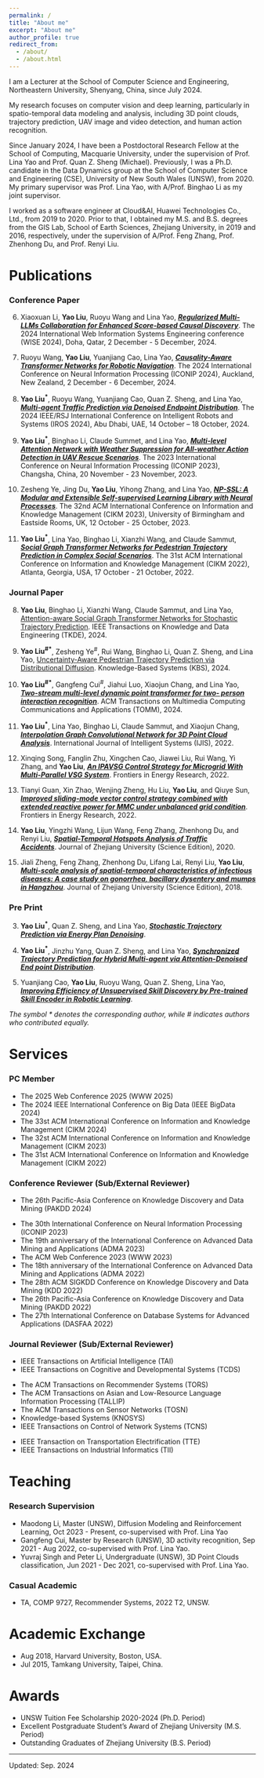 ```yaml
---
permalink: /
title: "About me"
excerpt: "About me"
author_profile: true
redirect_from: 
  - /about/
  - /about.html
---
```

I am a Lecturer at the School of Computer Science and Engineering, Northeastern University, Shenyang, China, since July 2024. 
<!-- Additionally, I serve as an Honorary Assistant Professor at the School of Computing, Macquarie University, Australia.-->
My research focuses on computer vision and deep learning, particularly in spatio-temporal data modeling and analysis, including 3D point clouds, trajectory prediction, UAV image and video detection, and human action recognition.

Since January 2024, I have been a Postdoctoral Research Fellow at the School of Computing, Macquarie University, under the supervision of Prof. Lina Yao and Prof. Quan Z. Sheng (Michael). 
Previously, I was a Ph.D. candidate in the Data Dynamics group at the School of Computer Science and Engineering (CSE), University of New South Wales (UNSW), from 2020. My primary supervisor was Prof. Lina Yao, with A/Prof. Binghao Li as my joint supervisor.

I worked as a software engineer at Cloud&AI, Huawei Technologies Co., Ltd., from 2019 to 2020. Prior to that, I obtained my M.S. and B.S. degrees from the GIS Lab, School of Earth Sciences, Zhejiang University, in 2019 and 2016, respectively, under the supervision of A/Prof. Feng Zhang, Prof. Zhenhong Du, and Prof. Renyi Liu.

<!-- 
I am a PostDoc Research Fellow at [School of Computing](https://www.mq.edu.au/faculty-of-science-and-engineering/departments-and-schools/school-of-computing), [Macquarie University](https://www.mq.edu.au/) since January 2024, supervised by Prof. [Lina Yao](https://www.linayao.com/) and Prof. [Quan Z. Sheng (Michael)](http://web.science.mq.edu.au/~qsheng/).

Previously, I was a Ph.D. candidate at the [Data Dynamics group](http://insdata.org/), School of Computer Science and Engineering ([CSE](https://www.unsw.edu.au/engineering/our-schools/computer-science-and-engineering)), the University of New South Wales ([UNSW](https://www.unsw.edu.au/)), from 2020. 
My primary supervisor is Prof. [Lina Yao](https://www.linayao.com/) and joint supervisor is A/Prof. [Binghao Li](https://www.unsw.edu.au/staff/binghao-li). My research interests are focused on computer vision and deep learning, which mainly involves spatio-temporal data modeling and analysis, including 3D point cloud, trajectory prediction, UAV image and video detection.

I was a software engineer at Could&AI, Huawei Technology Co., Ltd., from 2019 to 2020.
Before that, I received my M.S. and B.S. degree from the GIS lab, School of Earth Sciences, Zhejiang University, in 2019 and 2016, respectively.
My supervisors are A/Prof. Feng Zhang, Prof. Zhenhong Du, and Prof. Renyi Liu.
-->

# Publications

### Conference Paper

6. Xiaoxuan Li, **Yao Liu**, Ruoyu Wang and Lina Yao, [***Regularized Multi-LLMs Collaboration for Enhanced Score-based Causal Discovery***](). The 2024 International Web Information Systems Engineering conference (WISE 2024), Doha, Qatar, 2 December - 5 December, 2024.

5. Ruoyu Wang, **Yao Liu**, Yuanjiang Cao, Lina Yao, [***Causality-Aware Transformer Networks for Robotic Navigation***](). The 2024 International Conference on Neural Information Processing (ICONIP 2024), Auckland, New Zealand, 2 December - 6 December, 2024.

4. **Yao Liu<sup>*</sup>**, Ruoyu Wang, Yuanjiang Cao, Quan Z. Sheng, and Lina Yao, [***Multi-agent Traffic Prediction via Denoised Endpoint Distribution***](). The 2024 IEEE/RSJ International Conference on Intelligent Robots and Systems (IROS 2024), Abu Dhabi, UAE, 14 October – 18 October, 2024.

3. **Yao Liu<sup>*</sup>**, Binghao Li, Claude Summet, and Lina Yao, [***Multi-level Attention Network with Weather Suppression for All-weather Action Detection in UAV Rescue Scenarios***](https://link.springer.com/chapter/10.1007/978-981-99-8138-0_43). The 2023 International Conference on Neural Information Processing (ICONIP 2023), Changsha, China, 20 November - 23 November, 2023.

2. Zesheng Ye, Jing Du, **Yao Liu**, Yihong Zhang, and Lina Yao, [***NP-SSL: A Modular and Extensible Self-supervised Learning Library with Neural Processes***](https://dl.acm.org/doi/10.1145/3583780.3614749). The 32nd ACM International Conference on Information and Knowledge Management (CIKM 2023), University of Birmingham and Eastside Rooms, UK, 12 October - 25 October, 2023.

1. **Yao Liu<sup>*</sup>**, Lina Yao, Binghao Li, Xianzhi Wang, and Claude Sammut, [***Social Graph Transformer Networks for Pedestrian Trajectory Prediction in Complex Social Scenarios***](https://dl.acm.org/doi/abs/10.1145/3511808.3557455). The 31st ACM International Conference on Information and Knowledge Management (CIKM 2022), Atlanta, Georgia, USA, 17 October - 21 October, 2022.


### Journal Paper

8. **Yao Liu**, Binghao Li, Xianzhi Wang, Claude Sammut, and Lina Yao, [Attention-aware Social Graph Transformer Networks for
Stochastic Trajectory Prediction](). IEEE Transactions on Knowledge and Data Engineering (TKDE), 2024.

7. **Yao Liu<sup>#*</sup>**, Zesheng Ye<sup>#</sup>, Rui Wang, Binghao Li, Quan Z. Sheng, and Lina Yao, [Uncertainty-Aware Pedestrian Trajectory Prediction via Distributional Diffusion](). Knowledge-Based Systems (KBS), 2024.

6. **Yao Liu<sup>#*</sup>**, Gangfeng Cui<sup>#</sup>, Jiahui Luo, Xiaojun Chang, and Lina Yao, [***Two-stream multi-level dynamic point transformer for two-
person interaction recognition***](https://dl.acm.org/doi/abs/10.1145/3639470). ACM Transactions on Multimedia Computing Communications and Applications (TOMM), 2024.

5. **Yao Liu<sup>*</sup>**, Lina Yao, Binghao Li, Claude Sammut, and Xiaojun Chang, [***Interpolation Graph Convolutional Network for 3D Point Cloud Analysis***](https://onlinelibrary.wiley.com/doi/abs/10.1002/int.23087). International Journal of Intelligent Systems (IJIS), 2022.

4. Xinqing Song, Fanglin Zhu, Xingchen Cao, Jiawei Liu, Rui Wang, Yi Zhang, and **Yao Liu**, [***An IPAVSG Control Strategy for Microgrid With Multi-Parallel VSG System***](https://www.frontiersin.org/articles/10.3389/fenrg.2022.915023/full). Frontiers in Energy Research, 2022. 

3. Tianyi Guan, Xin Zhao, Wenjing Zheng, Hu Liu, **Yao Liu**, and Qiuye Sun, [***Improved sliding-mode vector control strategy combined with extended reactive power for MMC under unbalanced grid condition***](https://www.frontiersin.org/articles/10.3389/fenrg.2022.874533/full). Frontiers in Energy Research, 2022.  

2. **Yao Liu**, Yingzhi Wang, Lijun Wang, Feng Zhang, Zhenhong Du, and Renyi Liu, [***Spatial-Temporal Hotspots Analysis of Traffic Accidents***](https://www.zjujournals.com/sci/CN/10.3785/j.issn.1008-9497.2020.01.007). Journal of Zhejiang University (Science Edition), 2020. 

1. Jiali Zheng, Feng Zhang, Zhenhong Du, Lifang Lai, Renyi Liu, **Yao Liu**, [***Multi-scale analysis of spatial-temporal characteristics of infectious diseases: A case study on gonorrhea, bacillary dysentery and mumps in Hangzhou***](https://www.zjujournals.com/sci/CN/10.3785/j.issn.1008-9497.2018.05.013). Journal of Zhejiang University (Science Edition), 2018.


### Pre Print 

3. **Yao Liu<sup>*</sup>**, Quan Z. Sheng, and Lina Yao, [***Stochastic Trajectory Prediction via Energy Plan Denoising***]().
 
2. **Yao Liu<sup>*</sup>**, Jinzhu Yang, Quan Z. Sheng, and Lina Yao, [***Synchronized Trajectory Prediction for Hybrid Multi-agent via Attention-Denoised End point Distribution***]().

1. Yuanjiang Cao, **Yao Liu**, Ruoyu Wang, Quan Z. Sheng, Lina Yao, [***Improving Efficiency of Unsupervised Skill Discovery by Pre-trained Skill Encoder in Robotic Learning***]().


*The symbol * denotes the corresponding author, while # indicates authors who contributed equally.*

# Services

### PC Member

* The 2025 Web Conference 2025 (WWW 2025)
* The 2024 IEEE International Conference on Big Data (IEEE BigData 2024)
* The 33st ACM International Conference on Information and Knowledge Management (CIKM 2024)
* The 32st ACM International Conference on Information and Knowledge Management (CIKM 2023)
* The 31st ACM International Conference on Information and Knowledge Management (CIKM 2022)

### Conference Reviewer (Sub/External Reviewer)

* The 26th Pacific-Asia Conference on Knowledge Discovery and Data Mining (PAKDD 2024)
<!--* The 13th International Joint Conference on Natural Language Processing and the 3rd Conference of the Asia-Pacific Chapter of the Association for Computational Linguistics (IJCNLP-AACL 2023) -->
* The 30th International Conference on Neural Information Processing (ICONIP 2023)
* The 19th anniversary of the International Conference on Advanced Data Mining and Applications (ADMA 2023)
* The ACM Web Conference 2023 (WWW 2023)
* The 18th anniversary of the International Conference on Advanced Data Mining and Applications (ADMA 2022)
* The 28th ACM SIGKDD Conference on Knowledge Discovery and Data Mining (KDD 2022)
* The 26th Pacific-Asia Conference on Knowledge Discovery and Data Mining (PAKDD 2022)
* The 27th International Conference on Database Systems for Advanced Applications (DASFAA 2022)


### Journal Reviewer (Sub/External Reviewer)

* IEEE Transactions on Artificial Intelligence (TAI)
* IEEE Transactions on Cognitive and Developmental Systems (TCDS)
<!--*  Nature Scientific Reports (Scientific Reports) -->
* The ACM Transactions on Recommender Systems (TORS)
* The ACM Transactions on Asian and Low-Resource Language Information Processing (TALLIP)
* The ACM Transactions on Sensor Networks (TOSN)
* Knowledge-based Systems (KNOSYS)
* IEEE Transactions on Control of Network Systems (TCNS)
<!--* IEEE Access -->
* IEEE Transaction on Transportation Electrification (TTE)
* IEEE Transactions on Industrial Informatics (TII)

 

<!-- ################## -->

# Teaching

### Research Supervision

* Maodong Li, Master (UNSW), Diffusion Modeling and Reinforcement Learning, Oct 2023 - Present, co-supervised with Prof. Lina
Yao
* Gangfeng Cui, Master by Research (UNSW), 3D activity recognition, Sep 2021 - Aug 2022, co-supervised with Prof. Lina Yao.
* Yuvraj Singh and Peter Li, Undergraduate (UNSW), 3D Point Clouds classification, Jun 2021 - Dec 2021, co-supervised with Prof. Lina Yao.

### Casual Academic

* TA, COMP 9727, Recommender Systems, 2022 T2, UNSW.


<!-- ################## -->

# Academic Exchange

* Aug 2018, Harvard University, Boston, USA.
* Jul 2015, Tamkang University, Taipei, China.


<!-- ################## -->

# Awards

* UNSW Tuition Fee Scholarship 2020-2024 (Ph.D. Period)
* Excellent Postgraduate Student’s Award of Zhejiang University (M.S. Period)
* Outstanding Graduates of Zhejiang University (B.S. Period)




<!-- ################## -->
------
Updated: Sep. 2024

